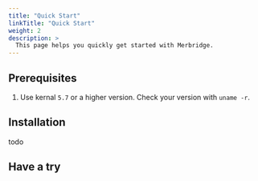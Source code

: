 ```yaml
---
title: "Quick Start"
linkTitle: "Quick Start"
weight: 2
description: >
  This page helps you quickly get started with Merbridge.
---
```


## Prerequisites 

1. Use kernal `5.7` or a higher version. Check your version with `uname -r`.

## Installation

todo

## Have a try

